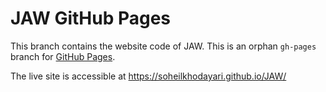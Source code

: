 # JAW GitHub Pages

This branch contains the website code of JAW. This is an orphan `gh-pages` branch for [GitHub Pages](https://pages.github.com/).
 
The live site is accessible at https://soheilkhodayari.github.io/JAW/

